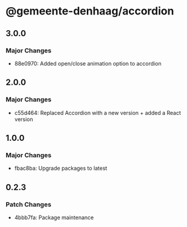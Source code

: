# @gemeente-denhaag/accordion

## 3.0.0

### Major Changes

- 88e0970: Added open/close animation option to accordion

## 2.0.0

### Major Changes

- c55d464: Replaced Accordion with a new version + added a React version

## 1.0.0

### Major Changes

- fbac8ba: Upgrade packages to latest

## 0.2.3

### Patch Changes

- 4bbb7fa: Package maintenance
